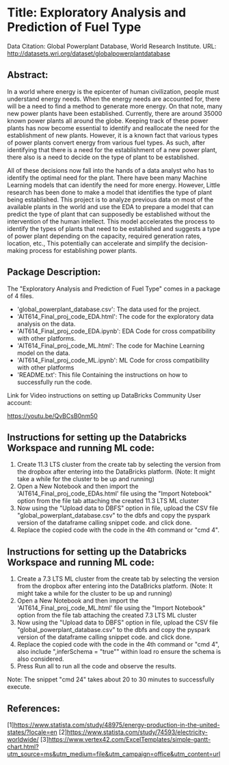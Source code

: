 # Title: Exploratory Analysis and Prediction of Fuel Type

Data Citation: Global Powerplant Database, World Research Institute.
URL: http://datasets.wri.org/dataset/globalpowerplantdatabase






## Abstract:
In a world where energy is the epicenter of human civilization, people must understand energy needs. When the energy needs are accounted for, there will be a need to find a method to generate more energy. On that note, many new power plants have been established. Currently, there are around 35000 known power plants all around the globe. Keeping track of these power plants has now become essential to identify and reallocate the need for the establishment of new plants. However, it is a known fact that various types of power plants convert energy from various fuel types. As such, after identifying that there is a need for the establishment of a new power plant, there also is a need to decide on the type of plant to be established. 

All of these decisions now fall into the hands of a data analyst who has to identify the optimal need for the plant. There have been many Machine Learning models that can identify the need for more energy. However, Little research has been done to make a model that identifies the type of plant being established. This project is to analyze previous data on most of the available plants in the world and use the EDA to prepare a model that can predict the type of plant that can supposedly be established without the intervention of the human intellect. This model accelerates the process to identify the types of plants that need to be established and suggests a type of power plant depending on the capacity, required generation rates, location, etc., This potentially can accelerate and simplify the decision-making process for establishing power plants.





## Package Description:
The "Exploratory Analysis and Prediction of Fuel Type" comes in a package of 4 files.
- 'global_powerplant_database.csv': The data used for the project.
- 'AIT614_Final_proj_code_EDA.html': The code for the exploratory data analysis on the data.
- 'AIT614_Final_proj_code_EDA.ipynb': EDA Code for cross compatibility with other platforms.
- 'AIT614_Final_proj_code_ML.html': The code for Machine Learning model on the data.
- 'AIT614_Final_proj_code_ML.ipynb': ML Code for cross compatibility with other platforms
- 'README.txt': This file Containing the instructions on how to successfully run the code.




Link for Video instructions on setting up DataBricks Community User account:

https://youtu.be/QvBCsB0nm50





## Instructions for setting up the Databricks Workspace and running ML code:
1. Create 11.3 LTS cluster from the create tab by selecting the version from the dropbox after entering into the DataBricks platform. (Note: It might take a while for the cluster to be up and running)
2. Open a New Notebook and then import the 'AIT614_Final_proj_code_EDAs.html' file using the "Import Notebook" option from the file tab attaching the created 11.3 LTS ML cluster 
3. Now using the "Upload data to DBFS" option in file, upload the CSV file "global_powerplant_database.csv" to the dbfs and copy the pyspark version of the dataframe calling snippet code. and click done.
4. Replace the copied code with the code in the 4th command or "cmd 4".




## Instructions for setting up the Databricks Workspace and running ML code:

1. Create a 7.3 LTS ML cluster from the create tab by selecting the version from the dropbox after entering into the DataBricks platform. (Note: It might take a while for the cluster to be up and running)
2. Open a New Notebook and then import the 'AIT614_Final_proj_code_ML.html' file using the "Import Notebook" option from the file tab attaching the created 7.3 LTS ML cluster 
3. Now using the "Upload data to DBFS" option in file, upload the CSV file "global_powerplant_database.csv" to the dbfs and copy the pyspark version of the dataframe calling snippet code. and click done.
4. Replace the copied code with the code in the 4th command or "cmd 4", also include
",inferSchema = "true"" within load ro ensure the schema is also considered.
5. Press Run all to run all the code and observe the results.

Note: The snippet "cmd 24" takes about 20 to 30 minutes to successfully execute.







## References:
[1]https://www.statista.com/study/48975/energy-production-in-the-united-states/?locale=en 
[2]https://www.statista.com/study/74593/electricity-worldwide/
[3]https://www.vertex42.com/ExcelTemplates/simple-gantt-chart.html?utm_source=ms&utm_medium=file&utm_campaign=office&utm_content=url
